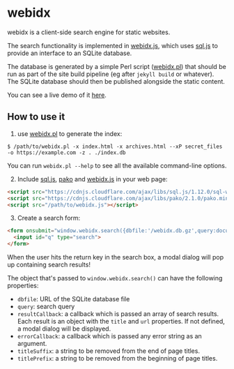 # webidx

webidx is a client-side search engine for static websites.

The search functionality is implemented in [webidx.js](webidx.js), which uses [sql.js](https://github.com/sql-js/sql.js) to provide an interface to an SQLite database.

The database is generated by a simple Perl script ([webidx.pl](webidx.pl)) that should be run as part of the site build pipeline (eg after `jekyll build` or whatever). The SQLite database should then be published alongside the static content.

You can see a live demo of it [here](https://gavinbrown.xyz/webidx-demo/).

## How to use it

1. use [webidx.pl](webidx.pl) to generate the index:

```
$ /path/to/webidx.pl -x index.html -x archives.html --xP secret_files -o https://example.com -z . ./index.db
```

You can run `webidx.pl --help` to see all the available command-line options.

2. Include [sql.js](https://cdnjs.com/libraries/sql.js), [pako](https://cdnjs.com/libraries/pako) and [webidx.js](webidx.js) in your web page:

```html
<script src="https://cdnjs.cloudflare.com/ajax/libs/sql.js/1.12.0/sql-wasm.js"></script>
<script src="https://cdnjs.cloudflare.com/ajax/libs/pako/2.1.0/pako.min.js"></script>
<script src="/path/to/webidx.js"></script>
```

3. Create a search form:

```html
<form onsubmit="window.webidx.search({dbfile:'/webidx.db.gz',query:document.getElementById('q').value});return false;">
  <input id="q" type="search">
</form>
```

When the user hits the return key in the search box, a modal dialog will pop up containing search results!

The object that's passed to `window.webidx.search()` can have the following properties:

* `dbfile`: URL of the SQLite database file
* `query`: search query
* `resultCallback`: a callback which is passed an array of search results. Each result is an object with the `title` and `url` properties. If not defined, a modal dialog will be displayed.
* `errorCallback`: a callback which is passed any error string as an argument.
* `titleSuffix`: a string to be removed from the end of page titles.
* `titlePrefix`: a string to be removed from the beginning of page titles.
